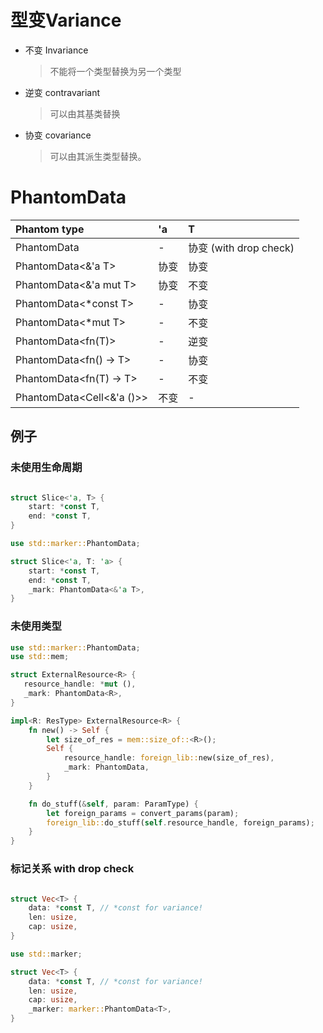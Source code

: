 # 型变Variance

- 不变 Invariance
    > 不能将一个类型替换为另一个类型
- 逆变 contravariant
    > 可以由其基类替换
- 协变 covariance
    > 可以由其派生类型替换。


# PhantomData

| Phantom type              | 'a   | T                       |
| :------------------------ | :--- | :---------------------- |
| PhantomData<T>            | -    | 协变  (with drop check) |
| PhantomData<&'a T>        | 协变 | 协变                    |
| PhantomData<&'a mut T>    | 协变 | 不变                    |
| PhantomData<*const T>     | -    | 协变                    |
| PhantomData<*mut T>       | -    | 不变                    |
| PhantomData<fn(T)>        | -    | 逆变                    |
| PhantomData<fn() -> T>    | -    | 协变                    |
| PhantomData<fn(T) -> T>   | -    | 不变                    |
| PhantomData<Cell<&'a ()>> | 不变 | -                       |

## 例子

### 未使用生命周期

```rust

struct Slice<'a, T> {
    start: *const T,
    end: *const T,
}

use std::marker::PhantomData;

struct Slice<'a, T: 'a> {
    start: *const T,
    end: *const T,
    _mark: PhantomData<&'a T>,
}

```

### 未使用类型
```rust
use std::marker::PhantomData;
use std::mem;

struct ExternalResource<R> {
   resource_handle: *mut (),
   _mark: PhantomData<R>,
}

impl<R: ResType> ExternalResource<R> {
    fn new() -> Self {
        let size_of_res = mem::size_of::<R>();
        Self {
            resource_handle: foreign_lib::new(size_of_res),
            _mark: PhantomData,
        }
    }

    fn do_stuff(&self, param: ParamType) {
        let foreign_params = convert_params(param);
        foreign_lib::do_stuff(self.resource_handle, foreign_params);
    }
}
```

### 标记关系 with drop check

```rust

struct Vec<T> {
    data: *const T, // *const for variance!
    len: usize,
    cap: usize,
}

use std::marker;

struct Vec<T> {
    data: *const T, // *const for variance!
    len: usize,
    cap: usize,
    _marker: marker::PhantomData<T>,
}

```
